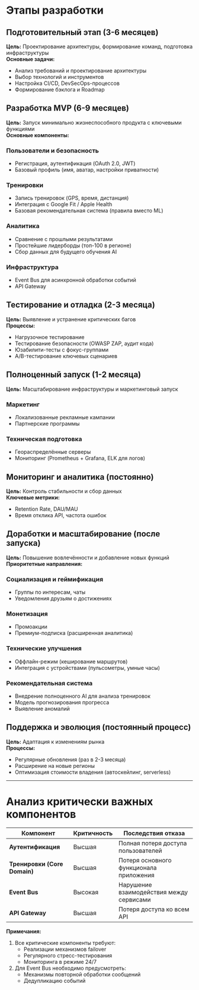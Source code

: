 # Этапы разработки

## Подготовительный этап (3-6 месяцев)
**Цель:** Проектирование архитектуры, формирование команд, подготовка инфраструктуры  
**Основные задачи:**
- Анализ требований и проектирование архитектуры
- Выбор технологий и инструментов
- Настройка CI/CD, DevSecOps-процессов
- Формирование бэклога и Roadmap

## Разработка MVP (6-9 месяцев)
**Цель:** Запуск минимально жизнеспособного продукта с ключевыми функциями  
**Основные компоненты:**

### Пользователи и безопасность
- Регистрация, аутентификация (OAuth 2.0, JWT)
- Базовый профиль (имя, аватар, настройки приватности)

### Тренировки
- Запись тренировок (GPS, время, дистанция)
- Интеграция с Google Fit / Apple Health
- Базовая рекомендательная система (правила вместо ML)

### Аналитика
- Сравнение с прошлыми результатами
- Простейшие лидерборды (топ-100 в регионе)
- Сбор данных для будущего обучения AI

### Инфраструктура
- Event Bus для асинхронной обработки событий
- API Gateway

## Тестирование и отладка (2-3 месяца)
**Цель:** Выявление и устранение критических багов  
**Процессы:**
- Нагрузочное тестирование
- Тестирование безопасности (OWASP ZAP, аудит кода)
- Юзабилити-тесты с фокус-группами
- A/B-тестирование ключевых сценариев

## Полноценный запуск (1-2 месяца)
**Цель:** Масштабирование инфраструктуры и маркетинговый запуск  

### Маркетинг
- Локализованные рекламные кампании
- Партнерские программы

### Техническая подготовка
- Геораспределённые серверы
- Мониторинг (Prometheus + Grafana, ELK для логов)

## Мониторинг и аналитика (постоянно)
**Цель:** Контроль стабильности и сбор данных  
**Ключевые метрики:**
- Retention Rate, DAU/MAU
- Время отклика API, частота ошибок

## Доработки и масштабирование (после запуска)
**Цель:** Повышение вовлечённости и добавление новых функций  
**Приоритетные направления:**

### Социализация и геймификация
- Группы по интересам, чаты
- Уведомления друзьям о достижениях

### Монетизация
- Промоакции
- Премиум-подписка (расширенная аналитика)

### Технические улучшения
- Оффлайн-режим (кеширование маршрутов)
- Интеграция с устройствами (пульсометры, умные часы)

### Рекомендательная система
- Внедрение полноценного AI для анализа тренировок
- Модель прогнозирования прогресса
- Выявление аномалий

## Поддержка и эволюция (постоянный процесс)
**Цель:** Адаптация к изменениям рынка  
**Процессы:**
- Регулярные обновления (раз в 2-3 месяца)
- Расширение на новые регионы
- Оптимизация стоимости владения (автоскейлинг, serverless)

---

# Анализ критически важных компонентов

| Компонент              | Критичность | Последствия отказа |
|------------------------|-------------|--------------------|
| **Аутентификация**     | Высшая      | Полная потеря доступа пользователей |
| **Тренировки (Core Domain)** | Высшая | Потеря основного функционала приложения |
| **Event Bus**          | Высокая     | Нарушение взаимодействия между сервисами |
| **API Gateway**        | Высшая      | Потеря доступа ко всем API |

**Примечания:**
1. Все критические компоненты требуют:
   - Реализации механизмов failover
   - Регулярного стресс-тестирования
   - Мониторинга в режиме 24/7
2. Для Event Bus необходимо предусмотреть:
   - Механизмы повторной обработки сообщений
   - Дедупликацию событий